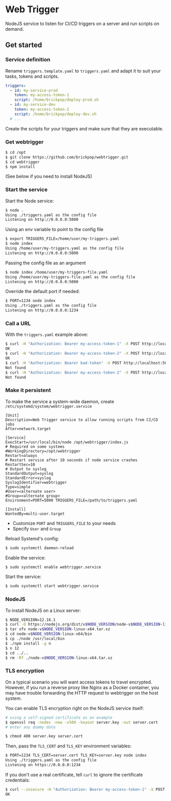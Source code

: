 # Web Trigger

NodeJS service to listen for CI/CD triggers on a server and run scripts on demand.

## Get started

### Service definition

Rename `triggers.template.yaml` to `triggers.yaml` and adapt it to suit your tasks, tokens and scripts.

```yaml
triggers:
  - id: my-service-prod
    token: my-access-token-1
    script: /home/brickpop/deploy-prod.sh
  - id: my-service-dev
    token: my-access-token-2
    script: /home/brickpop/deploy-dev.sh
  # ...
```

Create the scripts for your triggers and make sure that they are executable.

### Get webtrigger

```sh
$ cd /opt
$ git clone https://github.com/brickpop/webtrigger.git
$ cd webtrigger
$ npm install
```

(See below if you need to install NodeJS)

### Start the service

Start the Node service:

```sh
$ node .
Using ./triggers.yaml as the config file
Listening on http://0.0.0.0:5000
```

Using an env variable to point to the config file

```sh
$ export TRIGGERS_FILE=/home/user/my-triggers.yaml
$ node index
Using /home/user/my-triggers.yaml as the config file
Listening on http://0.0.0.0:5000
```

Passing the config file as an argument

```sh
$ node index /home/user/my-triggers-file.yaml
Using /home/user/my-triggers-file.yaml as the config file
Listening on http://0.0.0.0:5000
```

Override the default port if needed:

```sh
$ PORT=1234 node index
Using ./triggers.yaml as the config file
Listening on http://0.0.0.0:1234
```

### Call a URL

With the `triggers.yaml` example above:

```sh
$ curl -H "Authorization: Bearer my-access-token-1" -X POST http://localhost:5000/my-service-prod
OK
$ curl -H "Authorization: Bearer my-access-token-2" -X POST http://localhost:5000/my-service-dev
OK
$ curl -H "Authorization: Bearer bad-token" -X POST http://localhost:5000/my-service-dev
Not found
$ curl -H "Authorization: Bearer my-access-token-2" -X POST http://localhost:5000/does-not-exist
Not found
```

### Make it persistent

To make the service a system-wide daemon, create `/etc/systemd/system/webtrigger.service`

```
[Unit]
Description=Web Trigger service to allow running scripts from CI/CD jobs
After=network.target

[Service]
ExecStart=/usr/local/bin/node /opt/webtrigger/index.js
# Required on some systems
#WorkingDirectory=/opt/webtrigger
Restart=always
# Restart service after 10 seconds if node service crashes
RestartSec=10
# Output to syslog
StandardOutput=syslog
StandardError=syslog
SyslogIdentifier=webtrigger
Type=simple
#User=<alternate user>
#Group=<alternate group>
Environment=PORT=5000 TRIGGERS_FILE=/path/to/triggers.yaml

[Install]
WantedBy=multi-user.target
```

- Customize `PORT` and `TRIGGERS_FILE` to your needs
- Specify `User` and `Group`

Reload Systemd's config:

```sh
$ sudo systemctl daemon-reload
```

Enable the service:

```sh
$ sudo systemctl enable webtrigger.service
```

Start the service:

```sh
$ sudo systemctl start webtrigger.service
```

### NodeJS

To install NodeJS on a Linux server:

```sh
$ NODE_VERSION=12.16.1
$ curl -O https://nodejs.org/dist/v$NODE_VERSION/node-v$NODE_VERSION-linux-x64.tar.xz
$ tar xfv node-v$NODE_VERSION-linux-x64.tar.xz
$ cd node-v$NODE_VERSION-linux-x64/bin
$ cp ./node /usr/local/bin
$ ./npm install -g n
$ n 12
$ cd ../..
$ rm -Rf ./node-v$NODE_VERSION-linux-x64.tar.xz
```

### TLS encryption

On a typical scenario you will want access tokens to travel encrypted. However, if you run a reverse proxy like Nginx as a Docker container, you may have trouble forwarding the HTTP request to webtrigger on the host system.

You can enable TLS encryption right on the NodeJS service itself:

```sh
# using a self-signed certificate as an example
$ openssl req -nodes -new -x509 -keyout server.key -out server.cert
# enter any dummy data

$ chmod 400 server.key server.cert
```

Then, pass the `TLS_CERT` and `TLS_KEY` environment variables:

```sh
$ PORT=1234 TLS_CERT=server.cert TLS_KEY=server.key node index
Using ./triggers.yaml as the config file
Listening on https://0.0.0.0:1234
```

If you don't use a real certificate, tell `curl` to ignore the certificate credentials:

```sh
$ curl --insecure -H "Authorization: Bearer my-access-token-1" -X POST https://my-host:5000/my-service-prod
OK
```
